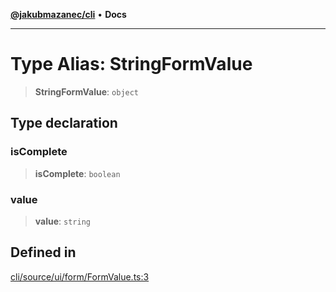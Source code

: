 [**@jakubmazanec/cli**](../README.md) • **Docs**

---

# Type Alias: StringFormValue

> **StringFormValue**: `object`

## Type declaration

### isComplete

> **isComplete**: `boolean`

### value

> **value**: `string`

## Defined in

[cli/source/ui/form/FormValue.ts:3](https://github.com/jakubmazanec/tools/blob/3137813ef46c72d3c081751f960a2aa2c61ad567/packages/cli/source/ui/form/FormValue.ts#L3)

